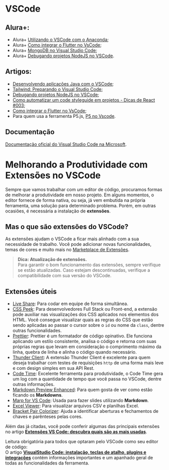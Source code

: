 # VSCode

## Alura+:
- Alura+ [Utilizando o VSCode com o Anaconda](https://cursos.alura.com.br/extra/alura-mais/utilizando-o-vscode-com-o-anaconda-c1803);
- Alura+ [Como integrar o Flutter no VsCode](https://cursos.alura.com.br/extra/alura-mais/como-integrar-o-flutter-no-vscode-c20);
- Alura+ [MongoDB no Visual Studio Code](https://cursos.alura.com.br/extra/alura-mais/mongodb-no-visual-studio-code-c117);
- Alura+ [Debugando projetos NodeJS no VSCode](https://cursos.alura.com.br/extra/alura-mais/debugando-projetos-nodejs-no-vscode-c23).

## Artigos:
- [Desenvolvendo aplicações Java com o VSCode](https://www.alura.com.br/artigos/desenvolvendo-aplicacoes-java-vs-code);
- [Tailwind: Preparando o Visual Studio Code](https://www.alura.com.br/artigos/tailwind-preparando-visual-studio-code);
- [Debugando projetos NodeJS no VSCode](https://www.alura.com.br/artigos/debugando-projetos-nodejs-no-vscode);
- [Como automatizar um code styleguide em projetos - Dicas de React #003](https://www.alura.com.br/artigos/como-automatizar-um-styleguide-em-projetos-dicas-de-react-003);
- [Como integrar o Flutter no VsCode](https://www.alura.com.br/artigos/como-integrar-rodar-o-flutter-no-vscode);
- Para quem usa a ferramenta P5.js, [P5 no Vscode](https://www.alura.com.br/artigos/p-5-no-vscode).

## Documentação
[Documentação oficial do Visual Studio Code na Microsoft](https://code.visualstudio.com/learn).

# Melhorando a Produtividade com Extensões no VSCode

Sempre que vamos trabalhar com um editor de código, procuramos formas de melhorar a produtividade em nosso projeto. Em alguns momentos, o editor fornece de forma nativa, ou seja, já vem embutida na própria ferramenta, uma solução para determinado problema. Porém, em outras ocasiões, é necessária a instalação de **extensões**.

## Mas o que são extensões do VSCode?

As extensões ajudam o VSCode a ficar mais alinhado com a sua necessidade de trabalho. Você pode adicionar novas funcionalidades, temas de cores e muito mais no [Marketplace de Extensões](https://marketplace.visualstudio.com/vscode).

> **Dica: Atualização de extensões.**  
> Para garantir o bom funcionamento das extensões, sempre verifique se estão atualizadas. Caso estejam descontinuadas, verifique a compatibilidade com sua versão do VSCode.

## Extensões úteis

- [Live Share](https://learn.microsoft.com/pt-br/visualstudio/liveshare/use/install-live-share-visual-studio-code): Para codar em equipe de forma simultânea.
- [CSS Peek](https://marketplace.visualstudio.com/items?itemName=pranaygp.vscode-css-peek): Para desenvolvedores Full Stack ou Front-end, a extensão pode auxiliar nas visualizações dos CSS aplicados nos elementos dos HTML. Você consegue visualizar quais as regras do CSS que estão sendo aplicadas ao passar o cursor sobre o `id` ou nome da `class`, dentre outras funcionalidades.
- [Prettier](https://marketplace.visualstudio.com/items?itemName=esbenp.prettier-vscode): Prettier é um formatador de código opinativo. Ele funciona aplicando um estilo consistente, analisa o código e retorna com suas próprias regras que levam em consideração o comprimento máximo da linha, quebra de linha e alinha o código quando necessário.
- [Thunder Client](https://marketplace.visualstudio.com/items?itemName=rangav.vscode-thunder-client): A extensão Thunder Client é excelente para quem deseja trabalhar com testes de requisições `http` de uma forma mais leve e com design simples em sua API Rest.
- [Code Time](https://marketplace.visualstudio.com/items?itemName=softwaredotcom.swdc-vscode): Excelente ferramenta para produtividade, o Code Time gera um log com a quantidade de tempo que você passa no VSCode, dentre outras informações.
- [Markdown Preview Enhanced](https://marketplace.visualstudio.com/items?itemName=shd101wyy.markdown-preview-enhanced): Para quem gosta de ver como estão ficando os **Markdowns**.
- [Marp for VS Code](https://marketplace.visualstudio.com/items?itemName=marp-team.marp-vscode): Usada para fazer slides utilizando **Markdown**.
- [Excel Viewer](https://marketplace.visualstudio.com/items?itemName=GrapeCity.gc-excelviewer): Para visualizar arquivos CSV e planilhas Excel.
- [Bracket Pair Colorizer](https://marketplace.visualstudio.com/items?itemName=CoenraadS.bracket-pair-colorizer-2): Ajuda a identificar aberturas e fechamentos de chaves e parênteses pelas cores.

Além das já citadas, você pode conferir algumas das principais extensões no artigo **[Extensões VS Code: descubra quais são as mais usadas](https://www.alura.com.br/artigos/extensoes-vs-code-descubra-as-mais-usadas)**.

Leitura obrigatória para todos que optaram pelo VSCode como seu editor de código:  
O artigo **[VisualStudio Code: instalação, teclas de atalho, plugins e integrações](https://www.alura.com.br/artigos/visualstudio-code-instalacao-teclas-de-atalho-plugins-e-integracoes)** contém informações importantes e um apanhado geral de todas as funcionalidades da ferramenta.
